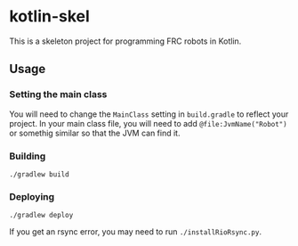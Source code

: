 # kotlin-skel
This is a skeleton project for programming FRC robots in Kotlin.
## Usage
### Setting the main class
You will need to change the `MainClass` setting in `build.gradle` to reflect your project. In your main class file, you will need to add `@file:JvmName("Robot")` or somethig similar so that the JVM can find it.
### Building
`./gradlew build`
### Deploying
`./gradlew deploy`

If you get an rsync error, you may need to run `./installRioRsync.py`.